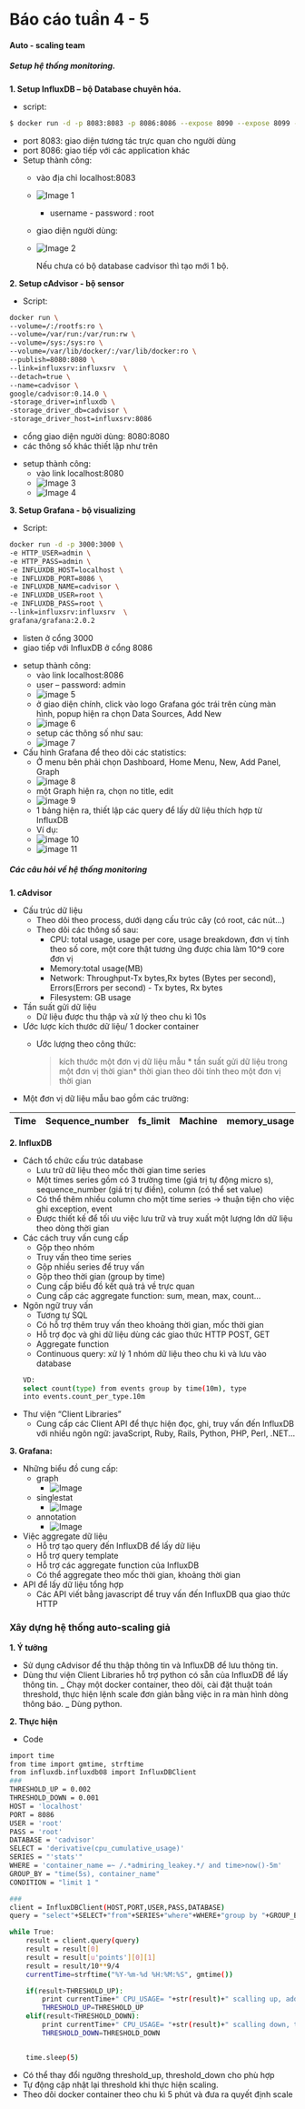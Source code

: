 # Báo cáo tuần 4 - 5
#### Auto - scaling team
##### Setup hệ thống monitoring.
**1. Setup InfluxDB – bộ Database chuyên hóa.**
- script:
```sh
$ docker run -d -p 8083:8083 -p 8086:8086 --expose 8090 --expose 8099 -e     PRE_CREATE_DB=cadvisor --name influxsrv tutum/influxdb:0.8.8
```
- port 8083: giao diện tương tác trực quan cho người dùng
- port 8086: giao tiếp với các application khác
- Setup thành công:
    + vào địa chỉ localhost:8083
    + ![Image 1]()
        - username - password : root
    +  giao diện người dùng: 
    + ![Image 2]()
    
        Nếu chưa có bộ database cadvisor  thì tạo mới 1 bộ.

**2. Setup cAdvisor - bộ sensor**
- Script:
```sh
docker run \
--volume=/:/rootfs:ro \
--volume=/var/run:/var/run:rw \
--volume=/sys:/sys:ro \
--volume=/var/lib/docker/:/var/lib/docker:ro \
--publish=8080:8080 \
--link=influxsrv:influxsrv	\
--detach=true \
--name=cadvisor \
google/cadvisor:0.14.0 \
-storage_driver=influxdb \
-storage_driver_db=cadvisor \
-storage_driver_host=influxsrv:8086
```
+ cổng giao diện người dùng: 8080:8080
+ các thông số khác thiết lập như trên
- setup thành công:
    + vào link localhost:8080
    + ![Image 3]()
    + ![Image 4]()
    
**3. Setup Grafana - bộ visualizing**
- Script: 
```sh
docker run -d -p 3000:3000 \
-e HTTP_USER=admin \
-e HTTP_PASS=admin \
-e INFLUXDB_HOST=localhost \
-e INFLUXDB_PORT=8086 \
-e INFLUXDB_NAME=cadvisor \
-e INFLUXDB_USER=root \
-e INFLUXDB_PASS=root \
--link=influxsrv:influxsrv	\
grafana/grafana:2.0.2
```
+ listen ở cổng 3000
+ giao tiếp với InfluxDB ở cổng 8086
- setup thành công:
    + vào link localhost:8086
    + user – password: admin
    + ![image 5]()
    + ở giao diện chính, click vào logo Grafana góc trái trên cùng màn hình, popup hiện ra chọn Data Sources, Add New
    + ![image 6]()
    + setup các thông số như sau:
    + ![image 7]()    
- Cấu hình Grafana để theo dõi các statistics:
    + Ở menu bên phải chọn Dashboard,  Home Menu, New, Add Panel, Graph
    + ![image 8]()      
    + một Graph hiện ra, chọn no title, edit
    + ![image 9]()      
    + 1 bảng hiện ra, thiết lập các query  để lấy dữ liệu thích hợp từ InfluxDB
    + Ví dụ:
    + ![image 10]()      
    + ![image 11]()      
    
##### Các câu hỏi về hệ thống monitoring
**1. cAdvisor**
- Cấu trúc dữ liệu
    + Theo dõi theo process, dưới dạng cấu trúc cây (có root, các nút...)
    + Theo dõi các thông số sau:
        + CPU: total usage, usage per core, usage breakdown, đơn vị tính theo số core, một core thật tương ứng được chia làm 10^9 core đơn vị
        + Memory:total usage(MB)
        + Network: Throughput-Tx bytes,Rx bytes (Bytes per second), Errors(Errors per second) - Tx bytes, Rx bytes
        + Filesystem: GB usage
- Tần suất gửi dữ liệu
    + Dữ liệu được thu thập và xử lý theo chu kì 10s
- Ước lược kích thước dữ liệu/ 1 docker container
    + Ước lượng theo công thức:
    
        >kích thước một đơn vị dữ liệu mẫu * tần suất gửi dữ liệu trong một đơn vị thời gian* thời gian theo dõi tính theo một đơn vị thời gian
+ Một đơn vị dữ liệu mẫu bao gồm các trường:

Time|Sequence_number|fs_limit|Machine|memory_usage|container_name|cpu_cumulative_usage|memory_working_set|rx_bytes|tx_errors|tx_bytes|fs_device|rx_errors|fs_usage
--|--|--|--|--|--|--|--|--|--|--|--|--|--|

**2. InfluxDB**
- Cách tổ chức cấu trúc database
    + Lưu trữ dữ liệu theo mốc thời gian time series
    + Một times series gồm có 3 trường time (giá trị tự động micro s), sequence_number (giá trị tự điền), column (có thể set value)
    + Có thể thêm nhiều column cho một time series → thuận tiện cho việc ghi exception, event
    + Được thiết kế để tối ưu việc lưu trữ và truy xuất một lượng lớn dữ liệu theo dòng thời gian
- Các cách truy vấn cung cấp
    + Gộp theo nhóm
    + Truy vấn theo time series
    + Gộp nhiều series để truy vấn
    + Gộp theo thời gian (group by time)
    + Cung cấp biểu đồ kết quả trả về trực quan
    + Cung cấp các aggregate function: sum, mean, max, count...
- Ngôn ngữ truy vấn
    + Tương tự SQL
    + Có hỗ trợ thêm truy vấn theo khoảng thời gian, mốc thời gian
    + Hỗ trợ đọc và ghi dữ liệu dùng các giao thức HTTP POST, GET
    + Aggregate function
    + Continuous query: xử lý 1 nhóm dữ liệu theo chu kì và lưu vào database
    ```sh
    VD:
    select count(type) from events group by time(10m), type 
    into events.count_per_type.10m
    ```
- Thư viện “Client Libraries”
    + Cung cấp các Client API để thực hiện đọc, ghi, truy vấn đến InfluxDB với nhiều ngôn ngữ:
    javaScript, Ruby, Rails, Python, PHP, Perl, .NET... 

**3. Grafana:**
- Những biểu đồ cung cấp:
    + graph
        + ![Image]()
    + singlestat
        + ![Image]()
    + annotation
        + ![Image]()
- Việc aggregate dữ liệu
    + Hỗ trợ tạo query đến InfluxDB để lấy dữ liệu
    + Hỗ trợ query template
    + Hỗ trợ các aggregate function của InfluxDB
    + Có thể aggregate theo mốc thời gian, khoảng thời gian
- API để lấy dữ liệu tổng hợp
    + Các API viết bằng javascript để truy vấn đến InfluxDB qua giao thức HTTP
### Xây dựng hệ thống auto-scaling giả

**1. Ý tưởng**
- Sử dụng cAdvisor để thu thập thông tin và InfluxDB để lưu thông tin.
- Dùng thư viện Client Libraries hỗ trợ python có sẵn của InfluxDB để lấy thông tin.
_  Chạy một docker container, theo dõi, cài đặt thuật toán threshold, thực hiện lệnh scale đơn giản bằng việc in ra màn hình dòng thông báo.
_ Dùng python.

**2. Thực hiện**
- Code
```sh
import time
from time import gmtime, strftime
from influxdb.influxdb08 import InfluxDBClient
###
THRESHOLD_UP = 0.002
THRESHOLD_DOWN = 0.001
HOST = 'localhost'
PORT = 8086
USER = 'root'
PASS = 'root'
DATABASE = 'cadvisor'
SELECT = 'derivative(cpu_cumulative_usage)'
SERIES = "'stats'"
WHERE = 'container_name =~ /.*admiring_leakey.*/ and time>now()-5m'
GROUP_BY = "time(5s), container_name"
CONDITION = "limit 1 " 

###
client = InfluxDBClient(HOST,PORT,USER,PASS,DATABASE)
query = "select"+SELECT+"from"+SERIES+"where"+WHERE+"group by "+GROUP_BY+CONDITION

while True:
    result = client.query(query)
    result = result[0]
    result = result[u'points'][0][1]
    result = result/10**9/4
    currentTime=strftime("%Y-%m-%d %H:%M:%S", gmtime())

    if(result>THRESHOLD_UP):
        print currentTime+" CPU_USAGE= "+str(result)+" scalling up, add 1 instance"
        THRESHOLD_UP=THRESHOLD_UP
    elif(result<THRESHOLD_DOWN):
        print currentTime+" CPU_USAGE= "+str(result)+" scalling down, turn off 1 instance"
        THRESHOLD_DOWN=THRESHOLD_DOWN


    time.sleep(5)
```

- Có thể thay đổi ngưỡng threshold_up, threshold_down cho phù hợp
- Tự động cập nhật lại threshold khi thực hiện scaling.
- Theo dõi docker container theo chu kì 5 phút và đưa ra quyết định scale


	













